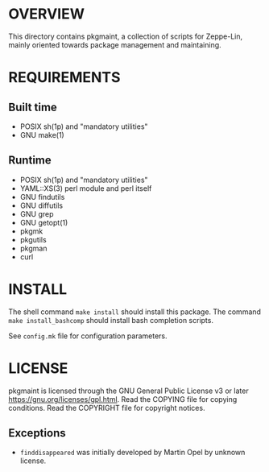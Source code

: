 OVERVIEW
========

This directory contains pkgmaint, a collection of scripts for Zeppe-Lin, mainly
oriented towards package management and maintaining.


REQUIREMENTS
============

Built time
----------
  * POSIX sh(1p) and "mandatory utilities"
  * GNU make(1)

Runtime
-------
  * POSIX sh(1p) and "mandatory utilities"
  * YAML::XS(3) perl module and perl itself
  * GNU findutils
  * GNU diffutils
  * GNU grep
  * GNU getopt(1)
  * pkgmk
  * pkgutils
  * pkgman
  * curl


INSTALL
=======

The shell command `make install` should install this package.  The command
`make install_bashcomp` should install bash completion scripts.

See `config.mk` file for configuration parameters.


LICENSE
=======

pkgmaint is licensed through the GNU General Public License v3 or later
<https://gnu.org/licenses/gpl.html>.
Read the COPYING file for copying conditions.
Read the COPYRIGHT file for copyright notices.

Exceptions
----------
  * `finddisappeared` was initially developed by Martin Opel by unknown license.
